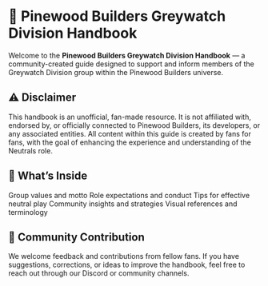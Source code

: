 # 📘 Pinewood Builders Greywatch Division Handbook 

Welcome to the **Pinewood Builders Greywatch Division Handbook** — a community-created guide designed to support and inform members of the Greywatch Division group within the Pinewood Builders universe.

## ⚠️ Disclaimer
This handbook is an unofficial, fan-made resource. It is not affiliated with, endorsed by, or officially connected to Pinewood Builders, its developers, or any associated entities. All content within this guide is created by fans for fans, with the goal of enhancing the experience and understanding of the Neutrals role.

## 📖 What’s Inside
Group values and motto
Role expectations and conduct
Tips for effective neutral play
Community insights and strategies
Visual references and terminology

## 🤝 Community Contribution
We welcome feedback and contributions from fellow fans. If you have suggestions, corrections, or ideas to improve the handbook, feel free to reach out through our Discord or community channels.
